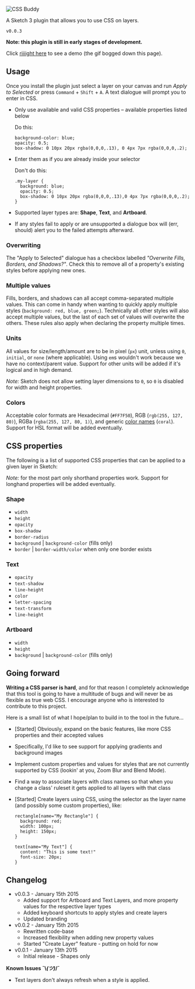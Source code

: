 ![CSS Buddy](https://dl.dropboxusercontent.com/s/2u83ofppl6w1hxm/GHLogo.png)

A Sketch 3 plugin that allows you to use CSS on layers.

`v0.0.3`

**Note: this plugin is still in early stages of development.**

Click [riiiight here](https://dl.dropboxusercontent.com/s/k1nspcamay3tre0/CSSBuddyDemo.gif?dl=0) to see a demo (the gif bogged down this page).

## Usage

Once you install the plugin just select a layer on your canvas and run _Apply to Selected_ or press `Command` + `Shift` + `A`. A text dialogue will prompt you to enter in CSS.

* Only use available and valid CSS properties – available properties listed below

    Do this:
    ```
    background-color: blue;
    opacity: 0.5;
    box-shadow: 0 10px 20px rgba(0,0,0,.13), 0 4px 7px rgba(0,0,0,.2);
    ```

* Enter them as if you are already inside your selector

    Don't do this:
    ```
    .my-layer {
      background: blue;
      opacity: 0.5;
      box-shadow: 0 10px 20px rgba(0,0,0,.13),0 4px 7px rgba(0,0,0,.2);
    }
    ```

* Supported layer types are: **Shape**, **Text**, and **Artboard**.
* If any styles fail to apply or are unsupported a dialogue box will (err, should) alert you to the failed attempts afterward.


### Overwriting
The "Apply to Selected" dialogue has a checkbox labelled _"Overwrite Fills, Borders, and Shadows?"_. Check this to remove all of a property's existing styles before applying new ones.

### Multiple values
Fills, borders, and shadows can all accept comma-separated multiple values. This can come in handy when wanting to quickly apply multiple styles (`background: red, blue, green;`). Technically all other styles will also accept multiple values, but the last of each set of values will overwrite the others. These rules also apply when declaring the property multiple times.

### Units
All values for size/length/amount are to be in pixel (`px`) unit, unless using `0`, `initial`, or `none` (where applicable). Using `em`s wouldn't work because we have no context/parent value. Support for other units will be added if it's logical and in high demand.

_Note:_ Sketch does not allow setting layer dimensions to `0`, so `0` is disabled for width and height properties.

### Colors
Acceptable color formats are Hexadecimal (`#FF7F50`), RGB (`rgb(255, 127, 80)`), RGBa (`rgba(255, 127, 80, 1)`), and generic [color names](http://www.crockford.com/wrrrld/color.html) (`coral`). Support for HSL format will be added eventually.

## CSS properties
The following is a list of supported CSS properties that can be applied to a given layer in Sketch:

_Note:_ for the most part only shorthand properties work. Support for longhand properties will be added eventually.

### Shape

* `width`
* `height`
* `opacity`
* `box-shadow`
* `border-radius`
* `background` | `background-color` (fills only)
* `border` | `border-width/color` when only one border exists

### Text

* `opacity`
* `text-shadow`
* `line-height`
* `color`
* `letter-spacing`
* `text-transform`
* `line-height`

### Artboard

* `width`
* `height`
* `background` | `background-color` (fills only)

## Going forward

**Writing a CSS parser is hard**, and for that reason I completely acknowledge that this tool is going to have a multitude of bugs and will never be as flexible as true web CSS. I encourage anyone who is interested to contribute to this project.

Here is a small list of what I hope/plan to build in to the tool in the future...

* [Started] Obviously, expand on the basic features, like more CSS properties and their accepted values
* Specifically, I'd like to see support for applying gradients and background images
* Implement custom properties and values for styles that are not currently supported by CSS (lookin' at you, Zoom Blur and Blend Mode).
* Find a way to associate layers with class names so that when you change a class' ruleset it gets applied to all layers with that class
* [Started] Create layers using CSS, using the selector as the layer name (and possibly some custom properties), like:

    ```
    rectangle[name="My Rectangle"] {
      background: red;
      width: 100px;
      height: 150px;
    }

    text[name="My Text"] {
      content: "This is some text!"
      font-size: 20px;
    }
    ```

## Changelog

* v0.0.3 - January 15th 2015
  * Added support for Artboard and Text Layers, and more property values for the respective layer types
  * Added keyboard shortcuts to apply styles and create layers
  * Updated branding
* v0.0.2 - January 15th 2015
  * Rewritten code-base
  * Increased flexibility when adding new property values
  * Started "Create Layer" feature - putting on hold for now
* v0.0.1 - January 13th 2015
  * Initial release - Shapes only

**Known Issues ¯\\_(ツ)_/¯** 

* Text layers don't always refresh when a style is applied.